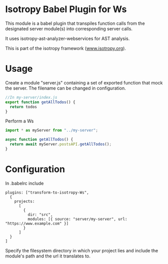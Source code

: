 Isotropy Babel Plugin for Ws
=============================
This module is a babel plugin that transpiles function calls from the designated
server module(s) into corresponding server calls.

It uses isotropy-ast-analyzer-webservices for AST analysis.

This is part of the isotropy framework (www.isotropy.org).

Usage
======
Create a module "server.js" containing a set of exported function that mock the server.
The filename can be changed in configuration.
```javascript
//In my-server/index.js
export function getAllTodos() {
  return todos
}
```

Perform a Ws
```javascript
import * as myServer from "../my-server";

async function getAllTodos() {
  return await myServer.postsAPI.getAllTodos();
}

```

Configuration
==============
In .babelrc include
```
plugins: ["transform-to-isotropy-Ws",
  {
    projects:
      [
        {
          dir: "src",
          modules: [{ source: "server/my-server", url: "https://www.example.com" }]
        }
      ]
  }
]
```
Specify the filesystem directory in which your project lies and include the
module's path and the url it translates to.
